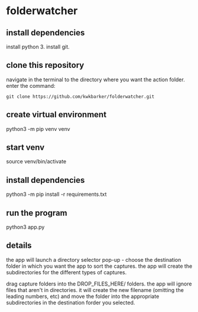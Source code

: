 # folderwatcher

## install dependencies

install python 3.
install git.
## clone this repository

navigate in the terminal to the directory where you want the action folder. enter the command:

    git clone https://github.com/kwkbarker/folderwatcher.git

## create virtual environment

python3 -m pip venv venv

## start venv

source venv/bin/activate

## install dependencies

python3 -m pip install -r requirements.txt

## run the program

python3 app.py


## details

the app will launch a directory selector pop-up - choose the destination folder in which you want the app to sort the captures. the app will create the subdirectories for the different types of captures.

drag capture folders into the DROP_FILES_HERE/ folders. the app will ignore files that aren't in directories. it will create the new filename (omitting the leading numbers, etc) and move the folder into the appropriate subdirectories in the destination forder you selected.